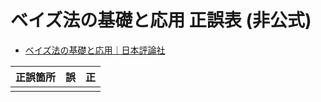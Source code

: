 # ベイズ法の基礎と応用 正誤表 (非公式)

- [ベイズ法の基礎と応用｜日本評論社](https://www.nippyo.co.jp/shop/book/7038.html)


|  正誤箇所  |  誤  |  正  |
| --------- | ---- | ---- |
|   |   |  |
